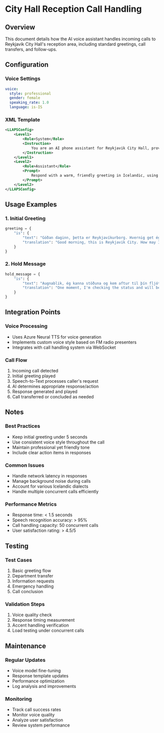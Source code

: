 # City Hall Reception Call Handling

## Overview
This document details how the AI voice assistant handles incoming calls to Reykjavik City Hall's reception area, including standard greetings, call transfers, and follow-ups.

## Configuration

### Voice Settings
```yaml
voice:
  style: professional
  gender: female
  speaking_rate: 1.0
  language: is-IS
```

### XML Template
```xml
<LLAPSConfig>
    <Level1>
        <Role>System</Role>
        <Instruction>
            You are an AI phone assistant for Reykjavik City Hall, providing friendly, calm, and professional responses in Icelandic.
        </Instruction>
    </Level1>
    <Level2>
        <Role>Assistant</Role>
        <Prompt>
            Respond with a warm, friendly greeting in Icelandic, using a smooth, radio DJ-like voice.
        </Prompt>
    </Level2>
</LLAPSConfig>
```

## Usage Examples

### 1. Initial Greeting
```python
greeting = {
    "is": {
        "text": "Góðan daginn, þetta er Reykjavíkurborg. Hvernig get ég aðstoðað þig í dag?",
        "translation": "Good morning, this is Reykjavik City. How may I assist you today?"
    }
}
```

### 2. Hold Message
```python
hold_message = {
    "is": {
        "text": "Augnablik, ég kanna stöðuna og kem aftur til þín fljótlega. Vinsamlegast haltu á línunni.",
        "translation": "One moment, I'm checking the status and will be right back. Please stay on the line."
    }
}
```

## Integration Points

### Voice Processing
- Uses Azure Neural TTS for voice generation
- Implements custom voice style based on FM radio presenters
- Integrates with call handling system via WebSocket

### Call Flow
1. Incoming call detected
2. Initial greeting played
3. Speech-to-Text processes caller's request
4. AI determines appropriate response/action
5. Response generated and played
6. Call transferred or concluded as needed

## Notes

### Best Practices
- Keep initial greeting under 5 seconds
- Use consistent voice style throughout the call
- Maintain professional yet friendly tone
- Include clear action items in responses

### Common Issues
- Handle network latency in responses
- Manage background noise during calls
- Account for various Icelandic dialects
- Handle multiple concurrent calls efficiently

### Performance Metrics
- Response time: < 1.5 seconds
- Speech recognition accuracy: > 95%
- Call handling capacity: 50 concurrent calls
- User satisfaction rating: > 4.5/5

## Testing

### Test Cases
1. Basic greeting flow
2. Department transfer
3. Information requests
4. Emergency handling
5. Call conclusion

### Validation Steps
1. Voice quality check
2. Response timing measurement
3. Accent handling verification
4. Load testing under concurrent calls

## Maintenance

### Regular Updates
- Voice model fine-tuning
- Response template updates
- Performance optimization
- Log analysis and improvements

### Monitoring
- Track call success rates
- Monitor voice quality
- Analyze user satisfaction
- Review system performance